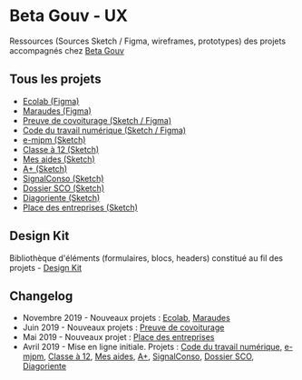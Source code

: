 # Beta Gouv - UX

Ressources (Sources Sketch / Figma, wireframes, prototypes) des projets accompagnés chez [Beta Gouv](https://github.com/betagouv)

## Tous les projets

* [Ecolab (Figma)](./ecolab/)
* [Maraudes (Figma)](./maraudes/)
* [Preuve de covoiturage (Sketch / Figma)](./preuve-de-covoiturage/)
* [Code du travail numérique (Sketch / Figma)](./codedutravail/)
* [e-mjpm (Sketch)](./e-mjpm/)
* [Classe à 12 (Sketch)](./classe-a-12/)
* [Mes aides (Sketch)](./mes-aides/)
* [A+ (Sketch)](./aplus/)
* [SignalConso (Sketch)](./signalconso/)
* [Dossier SCO (Sketch)](./dossiersco/)
* [Diagoriente (Sketch)](./diagoriente/) 
* [Place des entreprises (Sketch)](./place-des-entreprises/)

## Design Kit

Bibliothèque d'éléments (formulaires, blocs, headers) constitué au fil des projets - [Design Kit](./designkit/)

## Changelog

* Novembre 2019 - Nouveaux projets : [Ecolab](./ecolab/), [Maraudes](./maraudes/)
* Juin 2019 - Nouveaux projets : [Preuve de covoiturage](./preuve-de-covoiturage/)
* Mai 2019 - Nouveaux projet : [Place des entreprises](./place-des-entreprises/)
* Avril 2019 - Mise en ligne initiale. Projets : [Code du travail numérique](./codedutravail/), [e-mjpm](./e-mjpm/), [Classe à 12](./classe-a-12/), [Mes aides](./mes-aides/), [A+](./aplus/), [SignalConso](./signalconso/), [Dossier SCO](./dossiersco/), [Diagoriente](./diagoriente/) 

